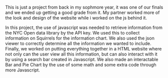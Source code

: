 This is just a project from back in my sophmore year, it was one of our finals and we ended up getting a good grade from it. My partner worked more of the look and design of the website while i worked on the js behind it.

In this project, the use of javascript was needed to retrieve information from the NYC Open data library by the API key. We used this to collect information on Squirrels for the information chart. 
We also used the json viewer to correctly determine all the information we wanted to include. Finally, we worked on putting everything together in a HTML website where not only can the user view all this information,
but can also interact with it by using a search bar created in Javascript. We also made an interactable Bar and Pie Chart by the use of some math and some extra code through more Javascript.

